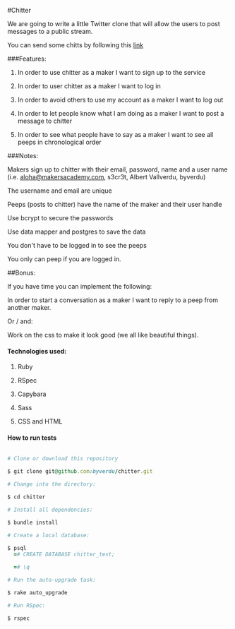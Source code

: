 #Chitter


We are going to write a little Twitter clone that will allow the users to post messages to a public stream.

You can send some chitts by following this [link](http://chitter-byver.herokuapp.com/)

###Features:
1. In order to use chitter as a maker I want to sign up to the service

2. In order to user chitter as a maker I want to log in

3. In order to avoid others to use my account as a maker I want to log out

4. In order to let people know what I am doing as a maker I want to post a message to chitter

5. In order to see what people have to say as a maker I want to see all peeps in chronological order


###Notes:

Makers sign up to chitter with their email, password, name and a user name (i.e. aloha@makersacademy.com, s3cr3t, Albert Vallverdu, byverdu)

The username and email are unique

Peeps (posts to chitter) have the name of the maker and their user handle

Use bcrypt to secure the passwords

Use data mapper and postgres to save the data

You don't have to be logged in to see the peeps

You only can peep if you are logged in.


##Bonus:

If you have time you can implement the following:

In order to start a conversation as a maker I want to reply to a peep from another maker.

Or / and:

Work on the css to make it look good (we all like beautiful things).

#### Technologies used: 

1. Ruby 

2. RSpec 

3. Capybara

1. Sass

1. CSS and HTML

#### How to run tests

```ruby

# Clone or download this repository

$ git clone git@github.com:byverdu/chitter.git

# Change into the directory:

$ cd chitter

# Install all dependencies:

$ bundle install

# Create a local database:

$ psql
  =# CREATE DATABASE chitter_test;

  =# \q

# Run the auto-upgrade task:

$ rake auto_upgrade

# Run RSpec:

$ rspec

```










